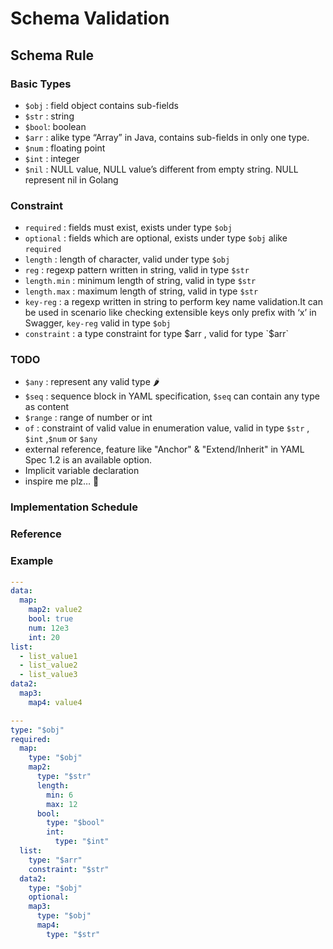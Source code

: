 # Schema Validation

## Schema Rule

### Basic Types

- `$obj`  : field object contains sub-fields
- `$str`  : string
- `$bool`: boolean
- `$arr`  : alike type “Array” in Java, contains sub-fields in only one type.
- `$num`  : floating point
- `$int`  : integer
- `$nil`  : NULL value, NULL value’s different from empty string. NULL represent nil in Golang

### Constraint

- `required` :  fields must exist,  exists under type `$obj`
- `optional` :  fields which are optional,  exists under type `$obj` alike `required`
- `length` : length of character, valid under type `$obj`
- `reg` : regexp pattern written in string, valid in type `$str`
- `length.min` : minimum length of string, valid in type `$str`
- `length.max` : maximum length of string, valid in type `$str`
- `key-reg` : a regexp written in string to perform key name validation.It can be used in scenario like checking extensible keys only prefix with ‘x’ in Swagger, `key-reg` valid in type `$obj`
- `constraint` : a type constraint for type $arr , valid for type `$arr`

### TODO

- `$any`  : represent any valid type 🌶️
- `$seq`  : sequence block in YAML specification, `$seq` can contain any type as content
- `$range` : range of number or int
- `of` : constraint of valid value in enumeration value, valid in type `$str` ,  `$int` ,`$num` or `$any`
- external reference, feature like  "Anchor" & "Extend/Inherit" in YAML Spec 1.2 is an available option.
- Implicit variable declaration
- inspire me plz… 💬

### Implementation Schedule


### Reference

### Example

```yaml
---
data:
  map:
    map2: value2
    bool: true
    num: 12e3
    int: 20
list:
  - list_value1
  - list_value2
  - list_value3
data2:
  map3:
    map4: value4
```

```yaml
---
type: "$obj"
required: 
  map: 
    type: "$obj"	
    map2: 
      type: "$str"
      length: 
        min: 6
        max: 12
      bool:
        type: "$bool"
        int:
          type: "$int"
  list:
    type: "$arr"
    constraint: "$str"
  data2:
    type: "$obj"
    optional: 
    map3:
      type: "$obj"
      map4:
        type: "$str"
```